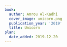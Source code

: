 ```yaml
---
book:
  author: Amrou Al-Kadhi
  cover_image: unicorn.png
  publication_year: '2019'
  title: Unicorn
plan:
  date_added: 2019-12-20
---
```

